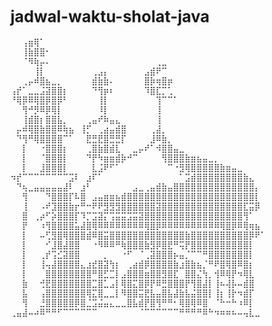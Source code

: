 # jadwal-waktu-sholat-java



⠀⠀⢠⣶⢿⠁⠀⠀⠀⠀⠀⠀⠀⠀⠀⠀⠀⠀⠀⠀⠀⠀⠀⠀⠀⠀⠀⠀⠀⠀⠀⠀⠀⠀⠀⠀⠀⠀⠀⠀⠀⠀⠀⠀
⠀⠀⢸⣷⣿⣿⠂⠀⠀⠀⠀⠀⠀⠀⠀⠀⠀⠀⠀⠀⠀⠀⠀⠀⠀⠀⠀⠀⠀⠀⠀⠀⠀⠀⠀⠀⠀⠀⠀⠀⠀⠀⠀⠀
⠀⠀⠈⠻⢷⡤⠄⠀⠀⠀⠀⠀⠀⠀⠀⠀⠀⠀⠀⠀⠀⠀⠀⠀⠀⢀⣀⠀⠀⠀⠀⠀⠀⠀⠀⠀⠀⠀⠀⠀⠀⠀⠀⠀
⠀⠀⠀⠀⢸⡇⠀⠀⠀⠀⠀⠀⠀⠀⢀⣠⡄⠀⠀⠀⠀⠀⠀⣠⣾⠟⠉⠀⠀⠀⠀⠀⠀⠀⠀⠀⠀  ⠀⠀⠀⠀⠀
⠀⠀⢀⡤⠾⣿⣦⣀⡀⠀⠀⠀⠀⠀⣾⣷⣷⠄⠀⠀⠀⠀⠀⣿⡷⢶⣿⡶⠀⠀⠀⠀⠀    ⠀⠀⠀⠀⠀⠀⠀⠀⠀⠀
⢠⡞⠁⣀⣀⣨⣽⣿⣿⡆⠀⠀⠀⠀⠙⢻⡶⠆⠀⠀⠀⠀⠀⠹⣿⣏⡉⢁⠀⠀⠀⠀
⠘⢿⡿⠿⢿⣿⡿⣿⡿⠃⠀⠀⠀⠀⠀⢸⡇⠀⠀⠀⠀⠀⠀⠀⠀⢹⠉⠉⠁⠀⠀⠀⠀⠀⠀⠀⠀⠀⠀⠀⠀
⠀⠀⢻⠚⡻⠿⡿⢿⡇⠀⠀⠀⠀⠀⠀⠸⡇⠀⠀⠀⠀⠀⠀⠀⠀⢸⠀⠀⠀⠀⠀⠀⠀⠀⠀⠀⠀⠀⠀
⠀⠀⢸⣾⣿⡆⣿⣿⣧⡀⠀⠀⠀⢀⣤⠞⠷⣤⣄⠀⠀⠀⠀⠀⠀⢸⠀⠀⠀⠀⠀⠀⠀⠀⠀⠀⠀⠀⠀⠀⠀⠀⠀⠀
⠀⡤⠾⢿⣿⣷⣿⣿⠿⢷⣦⠀⢸⡋⠀⢀⣴⣤⣾⣿⠀⠀⠀⠀⢀⣼⡀⠀⠀⠀⠀⠀⠀⠀⠀⠀⠀⠀⠀⠀⠀⠀⠀⠀
⠀⠙⢻⠛⢿⣿⣿⣿⣿⠉⠁⠀⠀⣟⣛⣟⣿⣛⣛⡏⠀⠀⠀⠀⣸⠿⣷⡀⠀⠀⠀⠀⠀⠀⠀⠀⠀⠀⠀⠀⠀⠀⠀⠀
⠀⠀⡇⠀⠀⠐⣿⣿⣿⡆⠀⠀⠀⢀⣿⣷⣿⣾⣇⠀⠀⣀⡤⠞⠁⠺⣿⣿⣤⣀⠀⠀⠀⠀⠀⠀⠀⠀⠀⠀⠀⠀⠀⠀
⠀⠀⡇⠀⠀⠈⣿⣿⣿⡇⠀⠀⠀⠙⡟⠳⣶⣶⣾⡷⠚⠉⠀⠀⠀⠀⢻⣿⣿⣿⣷⣶⣦⣤⣀⡀⠀⠀⠀⠀⠀⠀⠀⠀
⠀⠀⡇⠀⠀⣸⣿⣿⣿⡇⠀⠀⠀⠀⣇⣨⠟⠋⠁⠀⠀⠀⠀⠀⠀⠀⠀⠉⠐⣻⢿⣿⣿⣿⣿⣿⣷⣶⣤⣀⠀⠀⠀⠀
⠲⡞⠉⠉⠉⠉⠉⠉⠉⠉⣩⠇⠀⣰⠏⠁⠀⠀⠀⠀⠀⠀⠀⠀⠀⠀⠀⠀⠀⠁⣩⣾⣿⣿⣿⣿⣿⣿⣿⣿⣷⣄⠀⠀
⠀⠙⢦⣀⣤⣤⣤⣤⣤⣼⠇⠀⣰⠃⠀⠀⠀⠀⠀⠀⠀⣠⣀⢀⣤⣾⣷⣤⣿⣿⣿⣿⣿⣿⣿⣿⣿⣿⣿⣿⣿⣿⡄⠀
⠀⠀⢻⠀⠀⠀⠙⣿⣿⣿⡏⠧⣿⠀⣠⣤⣶⣶⣦⣾⣿⣿⣿⣿⣿⣿⣿⣿⣿⣿⣿⣿⣿⣿⣿⣿⣿⣿⣿⣿⣿⣿⡇⠀
⠀⠀⢸⠀⠀⠠⠞⣹⣿⣿⣷⡖⠛⠒⠟⠟⣻⣻⣻⣿⣿⣿⣿⣿⣿⣽⣿⣿⣿⣿⣿⣿⣿⣿⣿⣿⣿⣿⣿⣿⣏⣭⡿⠀
⠀⠀⣿⠀⢀⡴⠋⡵⣿⣿⣿⡏⠹⡉⣩⣽⡍⢩⣭⣭⣩⣭⣽⣿⣿⣿⣿⣿⣿⣿⣿⣿⣿⣿⣿⣿⣿⣿⣿⣿⢻⠁⠀⠀
⠀⠀⡟⠀⠀⠰⢻⣿⣿⣿⣿⣥⣼⣿⢿⠿⠿⠿⠿⠿⠿⠿⠿⢿⣿⡿⠿⠿⠿⠿⠿⠿⠿⠿⠿⠿⢿⣿⡿⠿⢿⢶⣦⠀
⠀⠀⡇⠀⠀⠤⢋⣻⣿⢿⣿⣿⣿⣾⠿⣿⣭⣿⣿⣿⣿⣿⣿⣿⣿⣿⣿⣿⣿⣿⣷⣿⣿⣿⣿⣿⣿⣿⣿⣿⣿⡿⠟⠁
⠀⠀⡇⠀⠀⠀⠊⣸⣿⣼⣿⣿⠀⠀⠐⠻⠿⠿⠛⢷⣿⣿⣿⣷⣻⡿⣿⣟⠛⢭⡟⣿⣿⣿⣿⣿⣿⣿⣿⣿⣿⡇⠀⠀
⠀⠀⡇⠀⠀⢀⡞⢩⣊⣽⣿⣿⠀⠀⠀⠀⡀⠀⠀⠐⠋⠀⠈⢀⣽⣿⣿⣿⡦⣤⡈⠉⠉⠛⣿⣿⣿⣿⣿⣿⣿⡇⠀⠀
⠀⠀⡇⠀⠀⢸⢤⣼⣿⣿⣿⣿⣄⣰⣞⣿⣽⢳⡆⠀⢀⣴⣾⡿⣿⣿⣿⣿⣷⣰⣿⣷⣦⡈⠛⠟⣿⢿⣿⠿⣿⡆⠀⠀
⠀⠀⡇⠀⠀⠀⣿⣿⣿⣿⣿⣿⣿⣿⠛⣿⣋⣉⡇⣠⣿⣿⣿⣶⣿⣿⣻⣿⣏⠀⣿⣿⣌⢳⡀⢺⠿⢿⡟⠲⢿⣇⠀⠀
⠀⠀⣷⠀⠀⢚⣟⣿⣿⣿⣿⣿⣿⣿⣉⣿⣁⣠⡇⢿⣿⣍⣿⡿⡟⠿⣛⣿⣿⣿⡟⢻⣿⣼⡇⢸⠦⢼⡧⠤⣾⣿⠀⠀
⠀⠀⣧⠀⠀⢠⣿⣿⣿⣿⣿⣿⣿⢿⣍⣿⣀⣀⡇⠻⣿⣿⣭⣟⣧⣤⣿⣧⣼⣷⣧⣬⣿⣿⡇⢸⡆⢸⡗⠲⣾⡏⠀⠀
⠀⠀⢻⠀⠀⣘⣿⣿⣿⣿⣿⡿⣿⣈⣩⣬⣤⣄⣀⣀⣿⣧⣾⡟⣿⢻⠛⠛⠂⢿⣿⢿⠿⣿⠀⠈⠓⠒⠓⠰⠿⡇⠀⠀
⢀⣤⣼⠤⠴⠿⠛⠛⠋⠉⠉⠉⠉⠉⠉⠀⠀⠀⠀⠀⠀⠀⠈⠉⠉⠉⠉⠉⠉⠛⠛⠛⠛⠿⠓⠲⠶⠶⠦⠤⢤⣇⣀⠀
